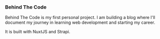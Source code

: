 ### Behind The Code

Behind The Code is my first personal project.
I am building a blog where I'll document my journey in learning web development and starting my career.

It is built with NuxtJS and Strapi.
